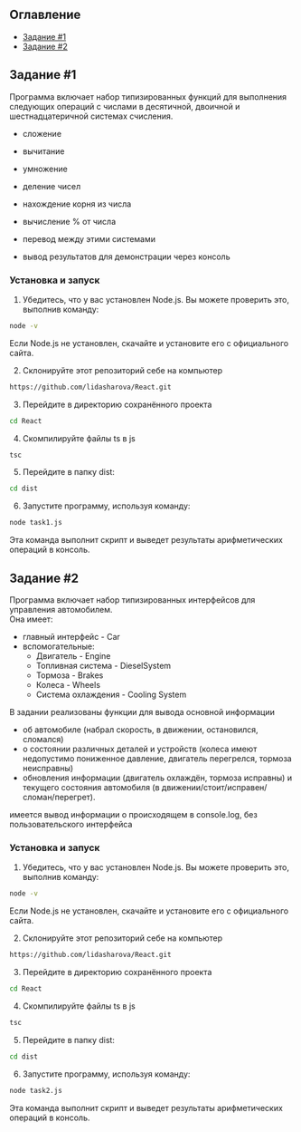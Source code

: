 ## Оглавление
- [Задание #1](#задание-1)
- [Задание #2](#задание-2)


## **Задание #1**
Программа включает набор типизированных функций для выполнения следующих операций с  числами в десятичной, двоичной и шестнадцатеричной системах счисления. 
- сложение
- вычитание 
- умножение
- деление чисел
- нахождение корня из числа
- вычисление % от числа 
- перевод между этими системами
    
- вывод результатов для демонстрации через консоль

### **Установка и запуск**
1) Убедитесь, что у вас установлен Node.js. Вы можете проверить это, выполнив команду:
```bash
node -v
```
Если Node.js не установлен, скачайте и установите его с официального сайта. 

2) Склонируйте этот репозиторий себе на компьютер
```bash
https://github.com/lidasharova/React.git
```
3) Перейдите в директорию сохранённого проекта
```bash
cd React
```
4) Скомпилируйте файлы ts в js
```bash
tsc
```
5) Перейдите в папку dist:
```bash
cd dist
```
6) Запустите программу, используя команду:
```bash
node task1.js
```
Эта команда выполнит скрипт и выведет результаты арифметических операций в консоль.




## Задание #2

Программа включает набор типизированных интерфейсов для управления автомобилем.  
Она имеет:

- главный интерфейс - Car
- вспомогательные:
  - Двигатель - Engine
  - Топливная система - DieselSystem
  - Тормоза - Brakes
  - Колеса - Wheels
  - Система охлаждения - Cooling System  

В задании реализованы функции для вывода основной информации 
- об автомобиле (набрал скорость, в движении, остановился, сломался)  
- о состоянии различных деталей и устройств (колеса имеют недопустимо пониженное давление, двигатель перегрелся, тормоза неисправны)  
- обновления информации (двигатель охлаждён, тормоза исправны) и текущего состояния автомобиля (в движении/стоит/исправен/сломан/перегрет).

имеется вывод информации о происходящем в console.log, без пользовательского интерфейса  

### **Установка и запуск**

1) Убедитесь, что у вас установлен Node.js. Вы можете проверить это, выполнив команду:
```bash
node -v
```
Если Node.js не установлен, скачайте и установите его с официального сайта.

2) Склонируйте этот репозиторий себе на компьютер
```bash
https://github.com/lidasharova/React.git
```
3) Перейдите в директорию сохранённого проекта
```bash
cd React
```
4) Скомпилируйте файлы ts в js
```bash
tsc
```
5) Перейдите в папку dist:
```bash
cd dist
```
6) Запустите программу, используя команду:
```bash
node task2.js
```
Эта команда выполнит скрипт и выведет результаты арифметических операций в консоль.

